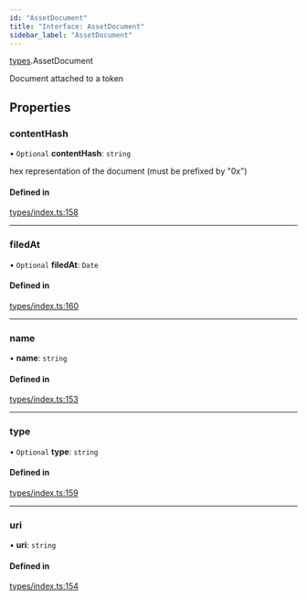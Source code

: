 ```yaml
---
id: "AssetDocument"
title: "Interface: AssetDocument"
sidebar_label: "AssetDocument"
---
```


[types](../../../modules/Types/Types.md).AssetDocument

Document attached to a token

## Properties

### contentHash

• `Optional` **contentHash**: `string`

hex representation of the document (must be prefixed by "0x")

#### Defined in

[types/index.ts:158](https://github.com/PolymeshAssociation/polymesh-sdk/blob/31fdce23/src/types/index.ts#L158)

___

### filedAt

• `Optional` **filedAt**: `Date`

#### Defined in

[types/index.ts:160](https://github.com/PolymeshAssociation/polymesh-sdk/blob/31fdce23/src/types/index.ts#L160)

___

### name

• **name**: `string`

#### Defined in

[types/index.ts:153](https://github.com/PolymeshAssociation/polymesh-sdk/blob/31fdce23/src/types/index.ts#L153)

___

### type

• `Optional` **type**: `string`

#### Defined in

[types/index.ts:159](https://github.com/PolymeshAssociation/polymesh-sdk/blob/31fdce23/src/types/index.ts#L159)

___

### uri

• **uri**: `string`

#### Defined in

[types/index.ts:154](https://github.com/PolymeshAssociation/polymesh-sdk/blob/31fdce23/src/types/index.ts#L154)
